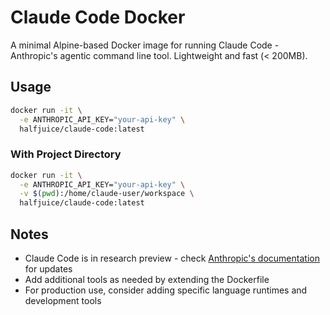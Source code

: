 # Claude Code Docker

A minimal Alpine-based Docker image for running Claude Code - Anthropic's agentic command line tool. Lightweight and fast (< 200MB).

## Usage

```bash
docker run -it \
  -e ANTHROPIC_API_KEY="your-api-key" \
  halfjuice/claude-code:latest
```

### With Project Directory
```bash
docker run -it \
  -e ANTHROPIC_API_KEY="your-api-key" \
  -v $(pwd):/home/claude-user/workspace \
  halfjuice/claude-code:latest
```

## Notes

- Claude Code is in research preview - check [Anthropic's documentation](https://docs.anthropic.com) for updates
- Add additional tools as needed by extending the Dockerfile
- For production use, consider adding specific language runtimes and development tools
